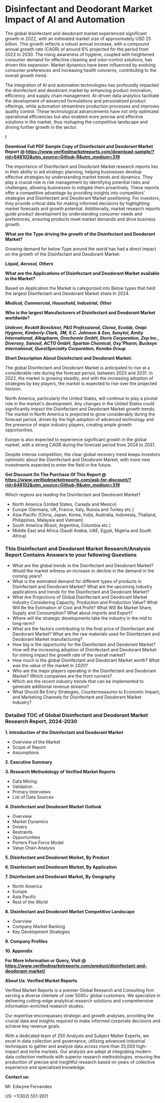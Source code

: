 <meta name="title" content="Global Disinfectant and Deodorant Market Impact of AI and Automation"><meta name="description" content="The global disinfectant and deodorant market experienced significant growth in 2022, with an estimated market size of approximately USD 25 billion. This growth reflect"><meta name="title" content="Disinfectant and Deodorant Market Size, Share, Scope, Trends, Growth, Opportunities, Analysis, Forecast"><h1>Disinfectant and Deodorant Market Impact of AI and Automation</h1><p>The global disinfectant and deodorant market experienced significant growth in 2022, with an estimated market size of approximately USD 25 billion. This growth reflects a robust annual increase, with a compound annual growth rate (CAGR) of around 6% projected for the period from 2022 to 2030. The rising awareness of hygiene, coupled with heightened consumer demand for effective cleaning and odor-control solutions, has driven this expansion. Market dynamics have been influenced by evolving consumer preferences and increasing health concerns, contributing to the overall growth trend.</p><p>The integration of AI and automation technologies has profoundly impacted the disinfectant and deodorant market by enhancing product innovation, efficiency, and supply chain management. AI-driven data analytics facilitate the development of advanced formulations and personalized product offerings, while automation streamlines production processes and improves quality control. These technological advancements have not only optimized operational efficiencies but also enabled more precise and effective solutions in the market, thus reshaping the competitive landscape and driving further growth in the sector.</p>t</p><p id="" class=""><strong>Download Full PDF Sample Copy of Disinfectant and Deodorant Market Report @ <a href="https://www.verifiedmarketreports.com/download-sample/?rid=648102&utm_source=Github-R&utm_medium=319" target="_blank">https://www.verifiedmarketreports.com/download-sample/?rid=648102&utm_source=Github-R&utm_medium=319</a></strong></p><p>The importance of&nbsp;Disinfectant and Deodorant Market research reports lies in their ability to aid strategic planning, helping businesses develop effective strategies by understanding market trends and dynamics. They play a crucial role in risk management by identifying potential risks and challenges, allowing businesses to mitigate them proactively. These reports offer a competitive advantage by providing insights into competitors' strategies and Disinfectant and Deodorant Market positioning. For investors, they provide critical data for making informed decisions by highlighting market forecasts and growth potential. Additionally, market research reports guide product development by understanding consumer needs and preferences, ensuring products meet market demands and drive business growth.</p><p><strong>What are the&nbsp;Type driving the growth of the Disinfectant and Deodorant Market?</strong></p><p id="" class="">Growing demand for below Type around the world has had a direct impact on the growth of the Disinfectant and Deodorant Market:</p><em><strong>Liquid, Aerosol, Others</strong></em></p><strong>What are the&nbsp;Applications&nbsp;of Disinfectant and Deodorant Market available in the Market?</strong></p><p id="" class="">Based on Application the Market is categorized into Below types that held the largest Disinfectant and Deodorant Market share In 2024.</p><em><strong>Medical, Commercial, Household, Industrial, Other</strong></em></p><strong>Who is the largest Manufacturers of Disinfectant and Deodorant Market worldwide?</strong></p><p><em><strong>Unilever, Reckitt Benckiser, P&G Professional, Clorox, Ecolab, Orapi Hygiene, Kimberly-Clark, 3M, S.C. Johnson & Son, Sanytol, Amity International, Alkapharm, Orochemie GmbH, Steris Corporation, Zep Inc., Diversey, Sanosil, ACTO GmbH, Spartan Chemical, Oxy'Pharm, Buckeye International, QuestSpecialty Corporation, Kemika Group</strong></em></p><p id="" class=""><strong>Short Description About Disinfectant and Deodorant Market:</strong></p><p>The global Disinfectant and Deodorant Market is anticipated to rise at a considerable rate during the forecast period, between 2023 and 2031. In 2022, the market is growing steadily, and with the increasing adoption of strategies by key players, the market is expected to rise over the projected horizon.</p><p>North America, particularly the United States, will continue to play a pivotal role in the market's development. Any changes in the United States could significantly impact the Disinfectant and Deodorant Market growth trends. The market in North America is projected to grow considerably during the forecast period, driven by the high adoption of advanced technology and the presence of major industry players, creating ample growth opportunities.</p><p>Europe is also expected to experience significant growth in the global market, with a strong CAGR during the forecast period from 2024 to 2031.</p><p>Despite intense competition, the clear global recovery trend keeps investors optimistic about the Disinfectant and Deodorant Market, with more new investments expected to enter the field in the future.</p><p id="" class=""><strong>Get Discount On The Purchase Of This Report @ <a href="https://www.verifiedmarketreports.com/ask-for-discount/?rid=648102&utm_source=Github-R&utm_medium=319" target="_blank">https://www.verifiedmarketreports.com/ask-for-discount/?rid=648102&utm_source=Github-R&utm_medium=319</a></strong></p>Which regions are leading the Disinfectant and Deodorant Market?</p><ul><li>North America (United States, Canada and Mexico)</li><li>Europe (Germany, UK, France, Italy, Russia and Turkey etc.)</li><li>Asia-Pacific (China, Japan, Korea, India, Australia, Indonesia, Thailand, Philippines, Malaysia and Vietnam)</li><li>South America (Brazil, Argentina, Columbia etc.)</li><li>Middle East and Africa (Saudi Arabia, UAE, Egypt, Nigeria and South Africa)</li></ul><h3 id="" class="">This Disinfectant and Deodorant Market Research/Analysis Report Contains Answers to your following Questions</h3><ul><li>What are the global trends in the Disinfectant and Deodorant Market? Would the market witness an increase or decline in the demand in the coming years?</li><li>What is the estimated demand for different types of products in Disinfectant and Deodorant Market? What are the upcoming industry applications and trends for the Disinfectant and Deodorant Market?</li><li>What Are Projections of Global Disinfectant and Deodorant Market Industry Considering Capacity, Production and Production Value? What Will Be the Estimation of Cost and Profit? What Will Be Market Share, Supply and Consumption? What about imports and Export?</li><li>Where will the strategic developments take the industry in the mid to long-term?</li><li>What are the factors contributing to the final price of Disinfectant and Deodorant Market? What are the raw materials used for Disinfectant and Deodorant Market manufacturing?</li><li>How big is the opportunity for the Disinfectant and Deodorant Market? How will the increasing adoption of Disinfectant and Deodorant Market for mining impact the growth rate of the overall market?</li><li>How much is the global Disinfectant and Deodorant Market worth? What was the value of the market In 2020?</li><li>Who are the major players operating in the Disinfectant and Deodorant Market? Which companies are the front runners?</li><li>Which are the recent industry trends that can be implemented to generate additional revenue streams?</li><li>What Should Be Entry Strategies, Countermeasures to Economic Impact, and Marketing Channels for Disinfectant and Deodorant Market Industry?</li></ul><h3 id="" class="">Detailed TOC of Global Disinfectant and Deodorant Market Research Report, 2024-2030</h3><p id="" class=""><strong>1. Introduction of the Disinfectant and Deodorant Market</strong></p><ul><li>Overview of the Market</li><li>Scope of Report</li><li>Assumptions</li></ul><p id="" class=""><strong>2. Executive Summary</strong></p><p id="" class=""><strong>3. Research Methodology of Verified Market Reports</strong></p><ul><li>Data Mining</li><li>Validation</li><li>Primary Interviews</li><li>List of Data Sources</li></ul><p id="" class=""><strong>4. Disinfectant and Deodorant Market Outlook</strong></p><ul><li>Overview</li><li>Market Dynamics</li><li>Drivers</li><li>Restraints</li><li>Opportunities</li><li>Porters Five Force Model</li><li>Value Chain Analysis</li></ul><p id="" class=""><strong>5. Disinfectant and Deodorant Market, By Product</strong></p><p id="" class=""><strong>6. Disinfectant and Deodorant Market, By Application</strong></p><p id="" class=""><strong>7. Disinfectant and Deodorant Market, By Geography</strong></p><ul><li>North America</li><li>Europe</li><li>Asia Pacific</li><li>Rest of the World</li></ul><p id="" class=""><strong>8. Disinfectant and Deodorant Market Competitive Landscape</strong></p><ul><li>Overview</li><li>Company Market Ranking</li><li>Key Development Strategies</li></ul><p id="" class=""><strong>9. Company Profiles</strong></p><p id="" class=""><strong>10. Appendix</strong></p><p id="" class=""><strong>For More Information or Query, Visit @ <a href="https://www.verifiedmarketreports.com/product/disinfectant-and-deodorant-market/" target="_blank">https://www.verifiedmarketreports.com/product/disinfectant-and-deodorant-market/</a></strong></p><p id="" class=""><strong>About Us: Verified Market Reports</strong></p><p id="" class="">Verified Market Reports is a premier Global Research and Consulting firm serving a diverse clientele of over 5000+ global customers. We specialize in delivering cutting-edge analytical research solutions and comprehensive information-enriched research studies.</p><p id="" class="">Our expertise encompasses strategic and growth analyses, providing the crucial data and insights required to make informed corporate decisions and achieve key revenue goals.</p><p id="" class="">With a dedicated team of 250 Analysts and Subject Matter Experts, we excel in data collection and governance, utilizing advanced industrial techniques to gather and analyze data across more than 25,000 high-impact and niche markets. Our analysts are adept at integrating modern data collection methods with superior research methodologies, ensuring the production of precise and insightful research based on years of collective experience and specialized knowledge.</p><p id="" class=""><strong>Contact us:</strong></p><p id="" class="">Mr. Edwyne Fernandes</p><p id="" class="">US: +1(302) 551-2611</p>